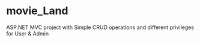 # movie_Land
 ASP.NET MVC project with Simple CRUD operations and different privileges for User &amp; Admin
